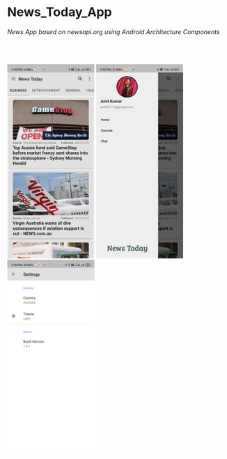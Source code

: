 # News_Today_App
###### News App based on newsapi.org using Android Architecture Components
<br>
<br>
<img src="Home_page.jpg" alt="drawing" width="200" margin="20" float="left"/>
<img src="Navigation_Drawer.jpg" alt="drawing" width="200" margin="20" float="left"/>
<img src="Settings_page.jpg" alt="drawing" width="200" margin="20"float="left"/><br>
